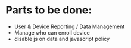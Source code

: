 # Parts to be done: 

- User & Device Reporting / Data Management
- Manage who can enroll device
- disable js on data and javascript policy
